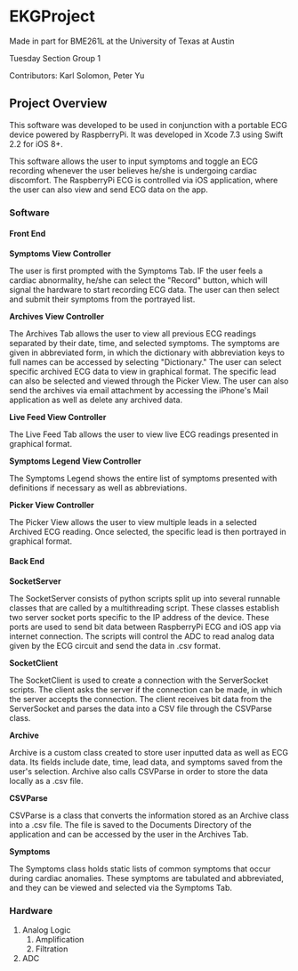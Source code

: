 # EKGProject

Made in part for BME261L at the University of Texas at Austin

Tuesday Section Group 1

Contributors: Karl Solomon, Peter Yu

## Project Overview

This software was developed to be used in conjunction with a portable ECG device powered by RaspberryPi. It was developed in Xcode 7.3 using Swift 2.2 for iOS 8+.

This software allows the user to input symptoms and toggle an ECG recording whenever the user believes he/she is undergoing cardiac discomfort. The RaspberryPi ECG is controlled via iOS application, where the user can also view and send ECG data on the app. 
### Software 

#### Front End

**Symptoms View Controller**
    
   The user is first prompted with the Symptoms Tab. IF the user feels a cardiac abnormality, he/she can select the "Record" button, which will signal the hardware to start recording ECG data. The user can then select and submit their symptoms from the portrayed list. 

**Archives View Controller**

   The Archives Tab allows the user to view all previous ECG readings separated by their date, time, and selected symptoms. The symptoms are given in abbreviated form, in which the dictionary with abbreviation keys to full names can be accessed by selecting "Dictionary." The user can select specific archived ECG data to view in graphical format. The specific lead can also be selected and viewed through the Picker View. The user can also send the archives via email attachment by accessing the iPhone's Mail application as well as delete any archived data.
    
**Live Feed View Controller**

   The Live Feed Tab allows the user to view live ECG readings presented in graphical format.
    
**Symptoms Legend View Controller**

   The Symptoms Legend shows the entire list of symptoms presented with definitions if necessary as well as abbreviations. 
    
**Picker View Controller**

   The Picker View allows the user to view multiple leads in a selected Archived ECG reading. Once selected, the specific lead is then portrayed in graphical format.

#### Back End

**SocketServer**
 
 The SocketServer consists of python scripts split up into several runnable classes that are called by a multithreading script. These classes establish two server socket ports specific to the IP address of the device. These ports are used to send bit data between RaspberryPi ECG and iOS app via internet connection. The scripts will control the ADC to read analog data given by the ECG circuit and send the data in .csv format. 
 
**SocketClient**
   
   The SocketClient is used to create a connection with the ServerSocket scripts. The client asks the server if the connection can be made, in which the server accepts the connection. The client receives bit data from the ServerSocket and parses the data into a CSV file through the CSVParse class. 
   
**Archive**
  
  Archive is a custom class created to store user inputted data as well as ECG data. Its fields include date, time, lead data, and symptoms saved from the user's selection. Archive also calls CSVParse in order to store the data locally as a .csv file.
  
**CSVParse**
  
  CSVParse is a class that converts the information stored as an Archive class into a .csv file. The file is saved to the Documents Directory of the application and can be accessed by the user in the Archives Tab.
  
**Symptoms**
   
   The Symptoms class holds static lists of common symptoms that occur during cardiac anomalies. These symptoms are tabulated and abbreviated, and they can be viewed and selected via the Symptoms Tab. 

### Hardware
1. Analog Logic
    1. Amplification
    2. Filtration
2. ADC
